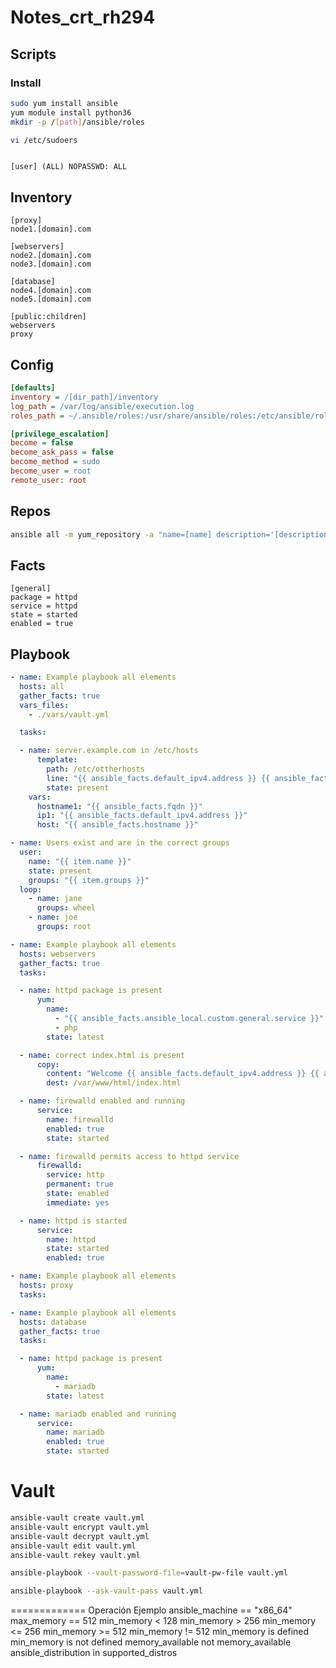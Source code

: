 # Notes_crt_rh294

## Scripts

### Install

```sh
sudo yum install ansible
yum module install python36
mkdir -p /[path]/ansible/roles

vi /etc/sudoers
```

```/etc/sudoers

[user] (ALL) NOPASSWD: ALL

```

## Inventory

```inventory
[proxy]
node1.[domain].com

[webservers]
node2.[domain].com
node3.[domain].com

[database]
node4.[domain].com
node5.[domain].com

[public:children]
webservers
proxy
```

## Config

```ansible.cfg
[defaults]
inventory = /[dir_path]/inventory
log_path = /var/log/ansible/execution.log
roles_path = ~/.ansible/roles:/usr/share/ansible/roles:/etc/ansible/roles:/[dir_path]/roles

[privilege_escalation]
become = false
become_ask_pass = false
become_method = sudo
become_user = root
remote_user: root
```
## Repos

```sh
ansible all -m yum_repository -a "name=[name] description='[description]' baseurl=[baseurl] enabled=yes gpgcheck=yes gpgkey=[gpgkey url]"
```

## Facts

```/data-facts/custom.fact
[general]
package = httpd
service = httpd
state = started
enabled = true
```

## Playbook

```playbook.yml
- name: Example playbook all elements
  hosts: all
  gather_facts: true
  vars_files:
    - ./vars/vault.yml

  tasks:

  - name: server.example.com in /etc/hosts
      template:
        path: /etc/ottherhosts
        line: "{{ ansible_facts.default_ipv4.address }} {{ ansible_facts.fqdn }} {{ ansible_facts.hostname }}"
        state: present
    vars:
      hostname1: "{{ ansible_facts.fqdn }}"
      ip1: "{{ ansible_facts.default_ipv4.address }}"
      host: "{{ ansible_facts.hostname }}"

- name: Users exist and are in the correct groups
  user:
    name: "{{ item.name }}"
    state: present
    groups: "{{ item.groups }}"
  loop:
    - name: jane
      groups: wheel
    - name: joe
      groups: root

- name: Example playbook all elements
  hosts: webservers
  gather_facts: true
  tasks:

  - name: httpd package is present
      yum:
        name:
          - "{{ ansible_facts.ansible_local.custom.general.service }}"
          - php
        state: latest

  - name: correct index.html is present
      copy:
        content: "Welcome {{ ansible_facts.default_ipv4.address }} {{ ansible_facts.fqdn }}\n"
        dest: /var/www/html/index.html

  - name: firewalld enabled and running
      service:
        name: firewalld
        enabled: true
        state: started

  - name: firewalld permits access to httpd service
      firewalld:
        service: http
        permanent: true
        state: enabled
        immediate: yes

  - name: httpd is started
      service:
        name: httpd
        state: started
        enabled: true

- name: Example playbook all elements
  hosts: proxy
  tasks:

- name: Example playbook all elements
  hosts: database
  gather_facts: true
  tasks:

  - name: httpd package is present
      yum:
        name:
          - mariadb
        state: latest

  - name: mariadb enabled and running
      service:
        name: mariadb
        enabled: true
        state: started

```

# Vault


```sh
ansible-vault create vault.yml
ansible-vault encrypt vault.yml
ansible-vault decrypt vault.yml
ansible-vault edit vault.yml
ansible-vault rekey vault.yml

ansible-playbook --vault-password-file=vault-pw-file vault.yml

ansible-playbook --ask-vault-pass vault.yml
```


=============
Operación	Ejemplo
ansible_machine == "x86_64"
max_memory == 512
min_memory < 128
min_memory > 256
min_memory <= 256
min_memory >= 512
min_memory != 512
min_memory is defined
min_memory is not defined
memory_available
not memory_available
ansible_distribution in supported_distros

